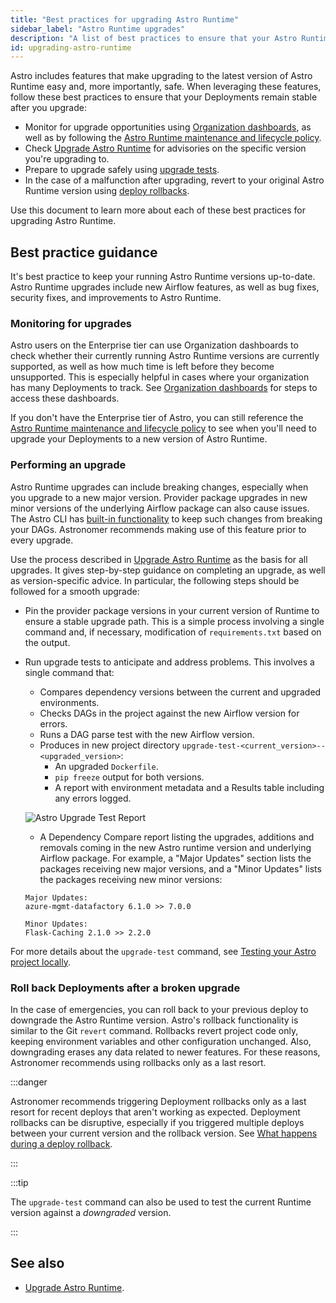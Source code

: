 ```yaml
---
title: "Best practices for upgrading Astro Runtime"
sidebar_label: "Astro Runtime upgrades"
description: "A list of best practices to ensure that your Astro Runtime upgrades are safe and easy."
id: upgrading-astro-runtime
---
```


Astro includes features that make upgrading to the latest version of Astro Runtime easy and, more importantly, safe. When leveraging these features, follow these best practices to ensure that your Deployments remain stable after you upgrade:

- Monitor for upgrade opportunities using [Organization dashboards](organization-dashboard.md), as well as by following the [Astro Runtime maintenance and lifecycle policy](runtime-version-lifecycle-policy.mdx). 
- Check [Upgrade Astro Runtime](upgrade-runtime.md) for advisories on the specific version you're upgrading to.
- Prepare to upgrade safely using [upgrade tests](cli/test-your-astro-project-locally.md#test-before-an-astro-runtime-upgrade). 
- In the case of a malfunction after upgrading, revert to your original Astro Runtime version using [deploy rollbacks](deploy-history.md).

Use this document to learn more about each of these best practices for upgrading Astro Runtime.

## Best practice guidance

It's best practice to keep your running Astro Runtime versions up-to-date. Astro Runtime upgrades include new Airflow features, as well as bug fixes, security fixes, and improvements to Astro Runtime. 

### Monitoring for upgrades

Astro users on the Enterprise tier can use Organization dashboards to check whether their currently running Astro Runtime versions are currently supported, as well as how much time is left before they become unsupported. This is especially helpful in cases where your organization has many Deployments to track. See [Organization dashboards](organization-dashboard.md#deployment-detail) for steps to access these dashboards.

If you don't have the Enterprise tier of Astro, you can still reference the [Astro Runtime maintenance and lifecycle policy](runtime-version-lifecycle-policy.mdx#astro-runtime-maintenance-policy) to see when you'll need to upgrade your Deployments to a new version of Astro Runtime.

### Performing an upgrade

Astro Runtime upgrades can include breaking changes, especially when you upgrade to a new major version. Provider package upgrades in new minor versions of the underlying Airflow package can also cause issues. The Astro CLI has [built-in functionality](cli/test-your-astro-project-locally.md#test-before-an-astro-runtime-upgrade) to keep such changes from breaking your DAGs. Astronomer recommends making use of this feature prior to every upgrade.

Use the process described in [Upgrade Astro Runtime](upgrade-runtime.md#step-3-optional-run-upgrade-tests-with-the-astro-cli) as the basis for all upgrades. It gives step-by-step guidance on completing an upgrade, as well as version-specific advice. In particular, the following steps should be followed for a smooth upgrade:
- Pin the provider package versions in your current version of Runtime to ensure a stable upgrade path. This is a simple process involving a single command and, if necessary, modification of `requirements.txt` based on the output.
- Run upgrade tests to anticipate and address problems. This involves a single command that:

    - Compares dependency versions between the current and upgraded environments.
    - Checks DAGs in the project against the new Airflow version for errors.
    - Runs a DAG parse test with the new Airflow version.
    - Produces in new project directory `upgrade-test-<current_version>--<upgraded_version>`:
        - An upgraded `Dockerfile`.
        - `pip freeze` output for both versions.
        - A report with environment metadata and a Results table including any errors logged.
	
	![Astro Upgrade Test Report](/img/guides/dag_test_report.png)
	
	- A Dependency Compare report listing the upgrades, additions and removals coming in the new Astro runtime version and underlying Airflow package. For example, a "Major Updates" section lists the packages receiving new major versions, and a "Minor Updates" lists the packages receiving new minor versions:
	```text
	Major Updates:
	azure-mgmt-datafactory 6.1.0 >> 7.0.0

	Minor Updates:
	Flask-Caching 2.1.0 >> 2.2.0
	```

For more details about the `upgrade-test` command, see [Testing your Astro project locally](cli/test-your-astro-project-locally.md#test-before-an-astro-runtime-upgrade).

### Roll back Deployments after a broken upgrade

In the case of emergencies, you can roll back to your previous deploy to downgrade the Astro Runtime version. Astro's rollback functionality is similar to the Git `revert` command. Rollbacks revert project code only, keeping environment variables and other configuration unchanged. Also, downgrading erases any data related to newer features. For these reasons, Astronomer recommends using rollbacks only as a last resort.


:::danger

Astronomer recommends triggering Deployment rollbacks only as a last resort for recent deploys that aren't working as expected. Deployment rollbacks can be disruptive, especially if you triggered multiple deploys between your current version and the rollback version. See [What happens during a deploy rollback](https://docs.astronomer.io/astro/upgrade-runtime#step-3-optional-run-upgrade-tests-with-the-astro-cli:~:text=What%20happens%20during%20a%20deploy%20rollback).

:::

:::tip

The `upgrade-test` command can also be used to test the current Runtime version against a _downgraded_ version.

:::

## See also 

- [Upgrade Astro Runtime](upgrade-runtime.md#step-3-optional-run-upgrade-tests-with-the-astro-cli).
